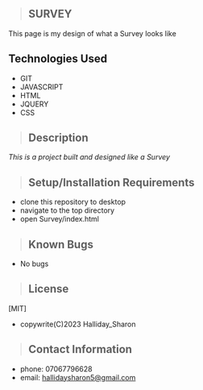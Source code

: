 >## SURVEY

This page is my design of what a Survey looks like 

## Technologies Used

* GIT
* JAVASCRIPT
* HTML
* JQUERY
* CSS


>## Description

_This is a project built and designed like a Survey_

>## Setup/Installation Requirements
* clone this repository to desktop
* navigate to the top directory
* open Survey/index.html

>## Known Bugs
* No bugs


>## License

[MIT]
* copywrite(C)2023 Halliday_Sharon

>## Contact Information
* phone: 07067796628
* email: hallidaysharon5@gmail.com
